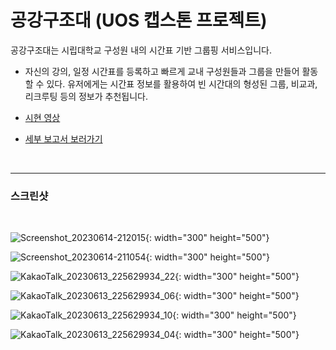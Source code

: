 # 공강구조대 (UOS 캡스톤 프로젝트)

공강구조대는 시립대학교 구성원 내의 시간표 기반 그룹핑 서비스입니다.

- 자신의 강의, 일정 시간표를 등록하고 빠르게 교내 구성원들과 그룹을 만들어 활동할 수 있다. 유저에게는 시간표 정보를 활용하여 빈 시간대의 형성된 그룹, 비교과, 리크루팅 등의 정보가 추천됩니다.


- [시현 영상](https://youtu.be/LYtQgMJNOks)


- [세부 보고서 보러가기](https://capstone.uos.ac.kr/cdc/index.php/%EA%B3%B5%EA%B0%95%EA%B5%AC%EC%A1%B0%EB%8C%80)
<br>

---
### 스크린샷
<br>

![Screenshot_20230614-212015](https://github.com/EmptySaver/EmptySaverBE/assets/43613584/aa2f2678-0ace-4123-8ade-9994e1f05041){: width="300" height="500"}
<br>

![Screenshot_20230614-211054](https://github.com/EmptySaver/EmptySaverBE/assets/43613584/5f0ad446-74ef-4443-8f26-cffd7f36271f){: width="300" height="500"}
<br>

![KakaoTalk_20230613_225629934_22](https://github.com/EmptySaver/EmptySaverBE/assets/43613584/aede6c34-c68b-40e6-9179-d22241f025b4){: width="300" height="500"}
<br>

![KakaoTalk_20230613_225629934_06](https://github.com/EmptySaver/EmptySaverBE/assets/43613584/7ddad591-7ef8-4fd8-8907-e4b6d6e05bd6){: width="300" height="500"}
<br>

![KakaoTalk_20230613_225629934_10](https://github.com/EmptySaver/EmptySaverBE/assets/43613584/5e10b22f-72a4-455f-bf76-ae84b6c0de08){: width="300" height="500"}
<br>

![KakaoTalk_20230613_225629934_04](https://github.com/EmptySaver/EmptySaverBE/assets/43613584/33f96796-c97b-487f-b7cf-ffd0150208a1){: width="300" height="500"}
